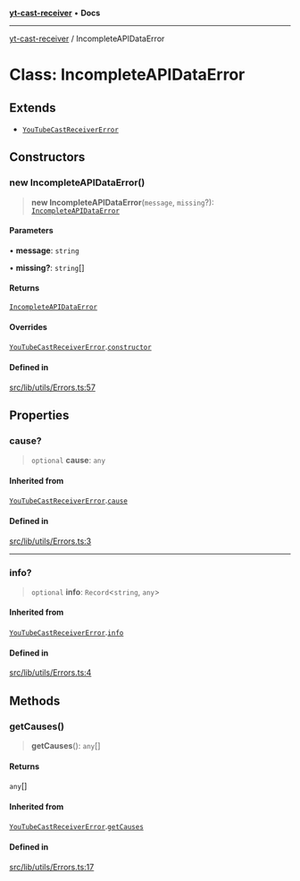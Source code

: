 [**yt-cast-receiver**](../README.md) • **Docs**

***

[yt-cast-receiver](../README.md) / IncompleteAPIDataError

# Class: IncompleteAPIDataError

## Extends

- [`YouTubeCastReceiverError`](YouTubeCastReceiverError.md)

## Constructors

### new IncompleteAPIDataError()

> **new IncompleteAPIDataError**(`message`, `missing`?): [`IncompleteAPIDataError`](IncompleteAPIDataError.md)

#### Parameters

• **message**: `string`

• **missing?**: `string`[]

#### Returns

[`IncompleteAPIDataError`](IncompleteAPIDataError.md)

#### Overrides

[`YouTubeCastReceiverError`](YouTubeCastReceiverError.md).[`constructor`](YouTubeCastReceiverError.md#constructors)

#### Defined in

[src/lib/utils/Errors.ts:57](https://github.com/patrickkfkan/yt-cast-receiver/blob/bd89142d74e28aee740c2fbc2ea3a853e286e8db/src/lib/utils/Errors.ts#L57)

## Properties

### cause?

> `optional` **cause**: `any`

#### Inherited from

[`YouTubeCastReceiverError`](YouTubeCastReceiverError.md).[`cause`](YouTubeCastReceiverError.md#cause)

#### Defined in

[src/lib/utils/Errors.ts:3](https://github.com/patrickkfkan/yt-cast-receiver/blob/bd89142d74e28aee740c2fbc2ea3a853e286e8db/src/lib/utils/Errors.ts#L3)

***

### info?

> `optional` **info**: `Record`\<`string`, `any`\>

#### Inherited from

[`YouTubeCastReceiverError`](YouTubeCastReceiverError.md).[`info`](YouTubeCastReceiverError.md#info)

#### Defined in

[src/lib/utils/Errors.ts:4](https://github.com/patrickkfkan/yt-cast-receiver/blob/bd89142d74e28aee740c2fbc2ea3a853e286e8db/src/lib/utils/Errors.ts#L4)

## Methods

### getCauses()

> **getCauses**(): `any`[]

#### Returns

`any`[]

#### Inherited from

[`YouTubeCastReceiverError`](YouTubeCastReceiverError.md).[`getCauses`](YouTubeCastReceiverError.md#getcauses)

#### Defined in

[src/lib/utils/Errors.ts:17](https://github.com/patrickkfkan/yt-cast-receiver/blob/bd89142d74e28aee740c2fbc2ea3a853e286e8db/src/lib/utils/Errors.ts#L17)
